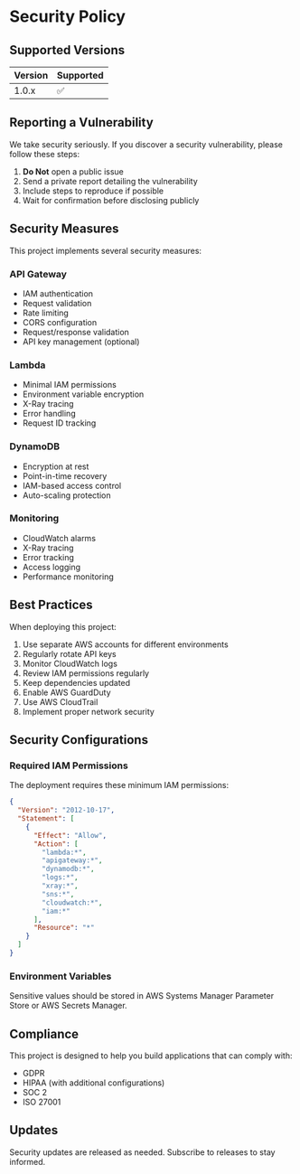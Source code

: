# Security Policy

## Supported Versions

| Version | Supported          |
| ------- | ------------------ |
| 1.0.x   | :white_check_mark: |

## Reporting a Vulnerability

We take security seriously. If you discover a security vulnerability, please follow these steps:

1. **Do Not** open a public issue
2. Send a private report detailing the vulnerability
3. Include steps to reproduce if possible
4. Wait for confirmation before disclosing publicly

## Security Measures

This project implements several security measures:

### API Gateway
- IAM authentication
- Request validation
- Rate limiting
- CORS configuration
- Request/response validation
- API key management (optional)

### Lambda
- Minimal IAM permissions
- Environment variable encryption
- X-Ray tracing
- Error handling
- Request ID tracking

### DynamoDB
- Encryption at rest
- Point-in-time recovery
- IAM-based access control
- Auto-scaling protection

### Monitoring
- CloudWatch alarms
- X-Ray tracing
- Error tracking
- Access logging
- Performance monitoring

## Best Practices

When deploying this project:

1. Use separate AWS accounts for different environments
2. Regularly rotate API keys
3. Monitor CloudWatch logs
4. Review IAM permissions regularly
5. Keep dependencies updated
6. Enable AWS GuardDuty
7. Use AWS CloudTrail
8. Implement proper network security

## Security Configurations

### Required IAM Permissions

The deployment requires these minimum IAM permissions:

```json
{
  "Version": "2012-10-17",
  "Statement": [
    {
      "Effect": "Allow",
      "Action": [
        "lambda:*",
        "apigateway:*",
        "dynamodb:*",
        "logs:*",
        "xray:*",
        "sns:*",
        "cloudwatch:*",
        "iam:*"
      ],
      "Resource": "*"
    }
  ]
}
```

### Environment Variables

Sensitive values should be stored in AWS Systems Manager Parameter Store or AWS Secrets Manager.

## Compliance

This project is designed to help you build applications that can comply with:

- GDPR
- HIPAA (with additional configurations)
- SOC 2
- ISO 27001

## Updates

Security updates are released as needed. Subscribe to releases to stay informed.